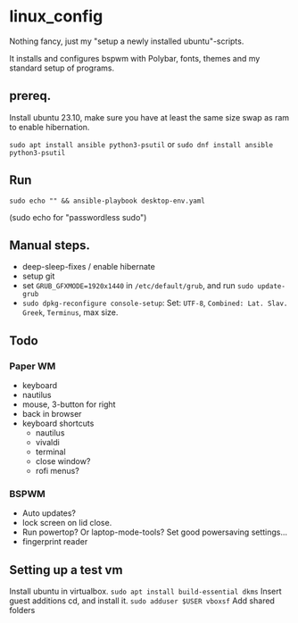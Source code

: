 # linux_config
Nothing fancy, just my "setup a newly installed ubuntu"-scripts.

It installs and configures bspwm with Polybar, fonts, themes and my standard setup of programs.

## prereq.
Install ubuntu 23.10, make sure you have at least the same size swap as ram to enable hibernation.

`sudo apt install ansible python3-psutil`
or
`sudo dnf install ansible python3-psutil`

## Run
`sudo echo "" && ansible-playbook desktop-env.yaml`

(sudo echo for "passwordless sudo")


## Manual steps.
- deep-sleep-fixes / enable hibernate
- setup git
- set `GRUB_GFXMODE=1920x1440` in `/etc/default/grub`, and run `sudo update-grub`
- `sudo dpkg-reconfigure console-setup`:
    Set: `UTF-8`, `Combined: Lat. Slav. Greek`, `Terminus`, max size.


## Todo

### Paper WM
- keyboard
- nautilus
- mouse, 3-button for right
- back in browser
- keyboard shortcuts
    - nautilus
    - vivaldi
    - terminal
    - close window?
    - rofi menus?


### BSPWM
- Auto updates?
- lock screen on lid close.
- Run powertop? Or laptop-mode-tools? Set good powersaving settings...
- fingerprint reader

## Setting up a test vm
Install ubuntu in virtualbox.
`sudo apt install build-essential dkms`
Insert guest additions cd, and install it.
`sudo adduser $USER vboxsf`
Add shared folders